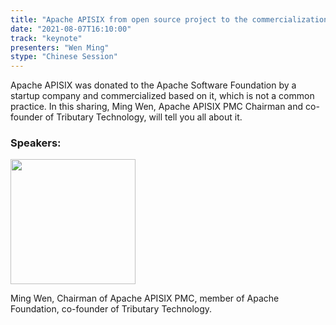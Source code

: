 ```yaml
---
title: "Apache APISIX from open source project to the commercialization"
date: "2021-08-07T16:10:00"
track: "keynote"
presenters: "Wen Ming"
stype: "Chinese Session"
---
```


Apache APISIX was donated to the Apache Software Foundation by a startup company and commercialized based on it, which is not a common practice. In this sharing, Ming Wen, Apache APISIX PMC Chairman and co-founder of Tributary Technology, will tell you all about it.

### Speakers:
<img src="images/speaker/Wen-Ming.png" width="200"/>

Ming Wen, Chairman of Apache APISIX PMC, member of Apache Foundation, co-founder of Tributary Technology.
